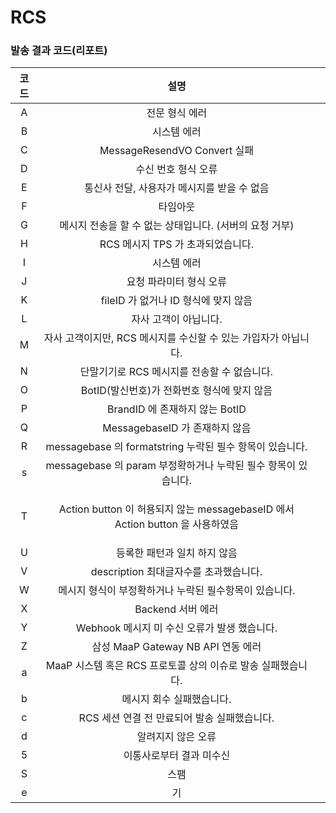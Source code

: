 # RCS

### 발송 결과 코드(리포트)

|  코드 |                                     설명                                    |   |
| :-: | :-----------------------------------------------------------------------: | - |
|  A  |                                  전문 형식 에러                                 |   |
|  B  |                                   시스템 에러                                  |   |
|  C  |                         MessageResendVO Convert 실패                        |   |
|  D  |                                수신 번호 형식 오류                                |   |
|  E  |                         통신사 전달, 사용자가 메시지를 받을 수 없음                         |   |
|  F  |                                    타임아웃                                   |   |
|  G  |                     메시지 전송을 할 수 없는 상태입니다. (서버의 요청 거부)                     |   |
|  H  |                           RCS 메시지 TPS 가 초과되었습니다.                          |   |
|  I  |                                   시스템 에러                                  |   |
|  J  |                               요청 파라미터 형식 오류                               |   |
|  K  |                         fileID 가 없거나 ID 형식에 맞지 않음                         |   |
|  L  |                                자사 고객이 아닙니다.                               |   |
|  M  |                   자사 고객이지만, RCS 메시지를 수신할 수 있는 가입자가 아닙니다.                  |   |
|  N  |                         단말기기로 RCS 메시지를 전송할 수 없습니다.                        |   |
|  O  |                        BotID(발신번호)가 전화번호 형식에 맞지 않음                        |   |
|  P  |                          BrandID 에 존재하지 않는 BotID                          |   |
|  Q  |                          MessagebaseID 가 존재하지 않음                          |   |
|  R  |                messagebase 의 formatstring 누락된 필수 항목이 있습니다.                |   |
|  s  |                messagebase 의 param 부정확하거나 누락된 필수 항목이 있습니다.                |   |
|  T  | <p>Action button 이 허용되지 않는 messagebaseID 에서 <br>Action button 을 사용하였음</p> |   |
|  U  |                              등록한 패턴과 일치 하지 않음                             |   |
|  V  |                         description 최대글자수를 초과했습니다.                        |   |
|  W  |                       메시지 형식이 부정확하거나 누락된 필수항목이 있습니다.                      |   |
|  X  |                               Backend 서버 에러                               |   |
|  Y  |                       Webhook 메시지 미 수신 오류가 발생 했습니다.                       |   |
|  Z  |                        삼성 MaaP Gateway NB API 연동 에러                       |   |
|  a  |                   MaaP 시스템 혹은 RCS 프로토콜 상의 이슈로 발송 실패했습니다.                  |   |
|  b  |                               메시지 회수 실패했습니다.                              |   |
|  c  |                        RCS 세션 연결 전 만료되어 발송 실패했습니다.                        |   |
|  d  |                                 알려지지 않은 오류                                |   |
|  5  |                               이통사로부터 결과 미수신                               |   |
|  S  |                                     스팸                                    |   |
|  e  |                                     기                                     |   |

